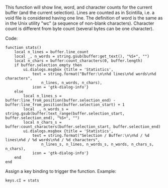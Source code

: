 This function will show line, word, and character counts for the current buffer
(and the current selection). Lines are counted as in Scintilla, i.e. a void file
is considered having one line. The definition of word is the same as in the Unix
utility "wc" (a sequence of non-blank characters). Character count is different
from byte count (several bytes can be one character).

Code:

    function stats()
        local n_lines = buffer.line_count
        local _, n_words = string.gsub(buffer:get_text(), "%S+", "")
        local n_chars = buffer:count_characters(0, buffer.length)
        if buffer.selection_empty then
            ui.dialogs.msgbox {title = 'Statistics',
                text = string.format("Buffer:\n\n%d lines\n%d words\n%d characters",
                    n_lines, n_words, n_chars),
                icon = 'gtk-dialog-info'}
        else
            local n_lines_s = buffer:line_from_position(buffer.selection_end) - buffer:line_from_position(buffer.selection_start) + 1
            local _, n_words_s = string.gsub(buffer:text_range(buffer.selection_start, buffer.selection_end), "%S+", "")
            local n_chars_s = buffer:count_characters(buffer.selection_start, buffer.selection_end)
            ui.dialogs.msgbox {title = 'Statistics',
                text = string.format("Selection / Buffer:\n\n%d / %d lines\n%d / %d words\n%d / %d characters",
                    n_lines_s, n_lines, n_words_s, n_words, n_chars_s, n_chars),
                icon = 'gtk-dialog-info'}
        end
    end

Assign a key binding to trigger the function. Example:

    keys.cI = stats
